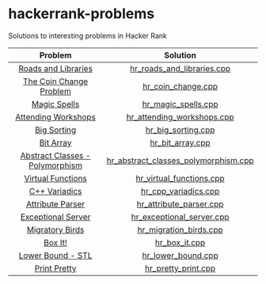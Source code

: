 # hackerrank-problems
Solutions to interesting problems in Hacker Rank

| Problem | Solution |
|:-------:|:--------:|
| [Roads and Libraries](https://www.hackerrank.com/challenges/torque-and-development/problem) | [hr_roads_and_libraries.cpp](hr_roads_and_libraries.cpp) |
| [The Coin Change Problem](https://www.hackerrank.com/challenges/coin-change/problem) | [hr_coin_change.cpp](hr_coin_change.cpp) |
| [Magic Spells](https://www.hackerrank.com/challenges/magic-spells/problem) | [hr_magic_spells.cpp](hr_magic_spells.cpp) |
| [Attending Workshops](https://www.hackerrank.com/challenges/attending-workshops/problem) | [hr_attending_workshops.cpp](hr_attending_workshops.cpp) |
| [Big Sorting](https://www.hackerrank.com/challenges/big-sorting/problem) | [hr_big_sorting.cpp](hr_big_sorting.cpp) |
| [Bit Array](https://www.hackerrank.com/challenges/bitset-1/problem) | [hr_bit_array.cpp](hr_bit_array.cpp) |
| [Abstract Classes - Polymorphism](https://www.hackerrank.com/challenges/abstract-classes-polymorphism/problem) | [hr_abstract_classes_polymorphism.cpp](hr_abstract_classes_polymorphism.cpp) |
| [Virtual Functions](https://www.hackerrank.com/challenges/virtual-functions/problem) | [hr_virtual_functions.cpp](hr_virtual_functions.cpp) |
| [C++ Variadics](https://www.hackerrank.com/challenges/cpp-variadics/problem) | [hr_cpp_variadics.cpp](hr_cpp_variadics.cpp) |
| [Attribute Parser](https://www.hackerrank.com/challenges/attribute-parser/problem) | [hr_attribute_parser.cpp](hr_attribute_parser.cpp) |
| [Exceptional Server](https://www.hackerrank.com/challenges/exceptional-server/problem) | [hr_exceptional_server.cpp](hr_exceptional_server.cpp) |
| [Migratory Birds](https://www.hackerrank.com/challenges/migratory-birds/problem) | [hr_migration_birds.cpp](hr_migration_birds.cpp) |
| [Box It!](https://www.hackerrank.com/challenges/box-it/problem) | [hr_box_it.cpp](hr_box_it.cpp) |
| [Lower Bound - STL](https://www.hackerrank.com/challenges/cpp-lower-bound/problem) | [hr_lower_bound.cpp](hr_lower_bound.cpp) |
| [Print Pretty](https://www.hackerrank.com/challenges/prettyprint/problem) | [hr_pretty_print.cpp](hr_pretty_print.cpp) |
